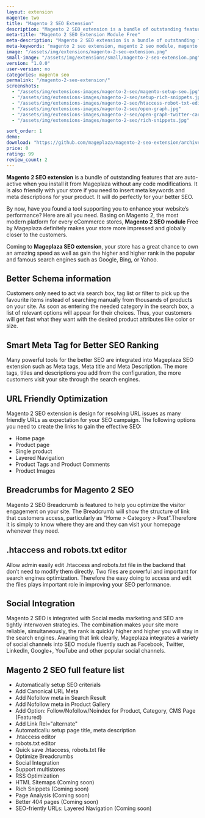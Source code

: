 ```yaml
---
layout: extension
magento: two
title: "Magento 2 SEO Extension"
description: "Magento 2 SEO extension is a bundle of outstanding features that are auto-active when you install it from Mageplaza without any code modifications"
meta-title: "Magento 2 SEO Extension Module Free"
meta-description: "Magento 2 SEO extension is a bundle of outstanding features that are auto-active when you install it from Mageplaza without any code modifications"
meta-keywords: "magento 2 seo extension, magento 2 seo module, magento 2 seo, magento 2 seo free"
image: "/assets/img/extensions/magento-2-seo-extension.png"
small-image: "/assets/img/extensions/small/magento-2-seo-extension.png"
version: "1.0.0"
user-version: no
categories: magento seo
permalink: "/magento-2-seo-extension/"
screenshots:
  - "/assets/img/extensions-images/magento-2-seo/magento-setup-seo.jpg"
  - "/assets/img/extensions-images/magento-2-seo/setup-rich-snippets.jpg"
  - "/assets/img/extensions-images/magento-2-seo/htaccess-robot-txt-editor.jpg"
  - "/assets/img/extensions-images/magento-2-seo/open-graph.jpg"
  - "/assets/img/extensions-images/magento-2-seo/open-graph-twitter-card.jpg"
  - "/assets/img/extensions-images/magento-2-seo/rich-snippets.jpg"

sort_order: 1
demo: 
download: "https://github.com/mageplaza/magento-2-seo-extension/archive/master.zip"
price: 0
rating: 99
review_count: 2
---
```



**Magento 2 SEO extension** is a bundle of outstanding features that are auto-active when you install it from Mageplaza without any code modifications. It is also friendly with your store if you need to insert meta keywords and meta descriptions for your product. It will do perfectly for your better SEO.

By now, have you found a tool supporting you to enhance your website’s performance? Here are all you need. Basing on Magento 2, the most modern platform for every eCommerce stores, **Magento 2 SEO module** Free by Mageplaza definitely makes your store more impressed and globally closer to the customers.

Coming to **Mageplaza SEO extension**, your store has a great chance to own an amazing speed as well as gain the higher and higher rank in the popular and famous search engines such as Google, Bing, or Yahoo.


## Better Schema information

Customers only need to act via search box, tag list or filter to pick up the favourite items instead of searching manually from thousands of products on your site. As soon as entering the needed category in the search box, a list of relevant options will appear for their choices. Thus, your customers will get fast what they want with the desired product attributes like color or size.

## Smart Meta Tag for Better SEO Ranking

Many powerful tools for the better SEO are integrated into Mageplaza SEO extension such as Meta tags, Meta title and Meta Description. The more tags, titles and descriptions you add from the configuration, the more customers visit your site through the search engines. 

## URL Friendly Optimization

Magento 2 SEO extension is design for resolving URL issues as many friendly URLs as expectation for your SEO campaign. The following options you need to create the links to gain the effective SEO:

- Home page
- Product page
- Single product
- Layered Navigation
- Product Tags and Product Comments
- Product Images


## Breadcrumbs for Magento 2 SEO

Magento 2 SEO Breadcrumb is featured to help you optimize the visitor engagement on your site. The Breadcrumb will show the structure of link that customers access, particularly as “Home > Category > Post”.Therefore it is simply to know where they are and they can visit your homepage whenever they need. 


## .htaccess and robots.txt editor

Allow admin easily edit .htaccess and robots.txt file in the backend that don’t need to modify them directly. Two files are powerful and important for search engines optimization. Therefore the easy doing to access and edit the files plays important role in improving your SEO performance.

## Social Integration

Magento 2 SEO is integrated with Social media marketing and SEO are tightly interwoven strategies. The combination makes your site more reliable, simultaneously, the rank is quickly higher and higher you will stay in the search engines.  Awaring that link clearly, Mageplaza integrates a variety of social channels into SEO module fluently such as Facebook, Twitter, LinkedIn, Google+, YouTube and other popular social channels. 


## Magento 2 SEO full feature list

- Automatically setup SEO criterials 
- Add Canonical URL Meta 
- Add Nofollow meta in Search Result 
- Add Nofollow meta in Product Gallery 
- Add Option: Follow/Nofollow/Noindex for Product, Category, CMS Page (Featured)
- Add Link Rel="alternate" 
- Automaticallu setup page title, meta description 
- .htaccess editor 
- robots.txt editor 
- Quick save .htaccess, robots.txt file 
- Optimize Breadcrumbs 
- Social Integration 
- Support multistores 
- RSS Optimization 
- HTML Sitemaps (Coming soon) 
- Rich Snippets (Coming soon) 
- Page Analysis (Coming soon) 
- Better 404 pages (Coming soon) 
- SEO-friently URLs: Layered Navigation (Coming soon) 



